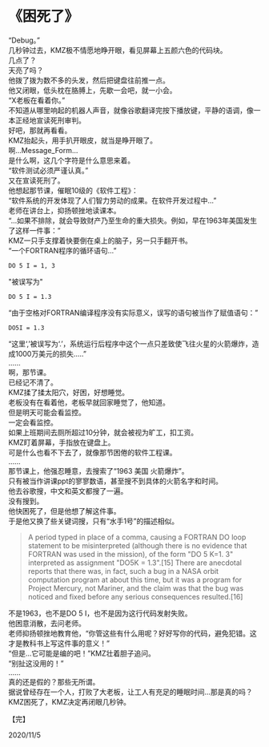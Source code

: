 # 《困死了》  

“Debug。”  
几秒钟过去，KMZ极不情愿地睁开眼，看见屏幕上五颜六色的代码块。  
几点了？  
天亮了吗？  
他拨了拨为数不多的头发，然后把键盘往前推一点。  
他又闭眼，低头枕在胳膊上，先歇一会吧，就一小会。  
“X老板在看着你。”  
不知道从哪里响起的机器人声音，就像谷歌翻译完按下播放键，平静的语调，像一本正经地宣读死刑审判。  
好吧，那就再看看。  
KMZ抬起头，用手扒开眼皮，就当是睁开眼了。  
啊\...Message_Form\...  
是什么啊，这几个字符是什么意思来着。  
“软件测试必须严谨认真。”  
又在宣读死刑了。  
他想起那节课，催眠10级的《软件工程》：  
“软件系统的开发体现了人们智力劳动的成果。在软件开发过程中\...”  
老师在讲台上，抑扬顿挫地读课本。  
“...如果不排除，就会导致财产乃至生命的重大损失。例如，早在1963年美国发生了这样一件事：”  
KMZ一只手支撑着快要倒在桌上的脑子，另一只手翻开书。  
“一个FORTRAN程序的循环语句...”
```FORTRAN
DO 5 I = 1, 3
```
"被误写为"  
```FORTRAN
DO 5 I = 1.3
```
“由于空格对FORTRAN编译程序没有实际意义，误写的语句被当作了赋值语句：”  
```FORTRAN
DO5I = 1.3
```
“这里‘,’被误写为‘.’，系统运行后程序中这个一点只差致使飞往火星的火箭爆炸，造成1000万美元的损失.....”  
......  
啊，那节课。  
已经记不清了。  
KMZ揉了揉太阳穴，好困，好想睡觉。  
老板没有在看着他，老板早就回家睡觉了，他知道。  
但是明天可能会看监控。  
一定会看监控。  
如果上班期间去厕所超过10分钟，就会被视为旷工，扣工资。  
KMZ盯着屏幕，手指放在键盘上。  
可是什么也看不下去了，就像那节困倦的软件工程课。  
......  
那节课上，他强忍睡意，去搜索了“1963 美国 火箭爆炸”。  
只有被当作讲课ppt的寥寥数语，甚至搜不到具体的火箭名字和时间。  
他去谷歌搜，中文和英文都搜了一遍。  
没有搜到。  
他快困死了，但是他想了解这件事。  
于是他又换了些关键词搜，只有“水手1号”的描述相似。  
>A period typed in place of a comma, causing a FORTRAN DO loop statement to be misinterpreted (although there is no evidence that FORTRAN was used in the mission), of the form "DO 5  K=1. 3" interpreted as assignment "DO5K = 1.3".[15] There are anecdotal reports that there was, in fact, such a bug in a NASA orbit computation program at about this time, but it was a program for Project Mercury, not Mariner, and the claim was that the bug was noticed and fixed before any serious consequences resulted.[16]  
  
不是1963，也不是DO 5 I，也不是因为这行代码发射失败。  
他困意消散，去问老师。  
老师抑扬顿挫地教育他，“你管这些有什么用呢？好好写你的代码，避免犯错。这才是教科书上写这件事的意义！”  
“但是...它可能是编的吧！”KMZ壮着胆子追问。  
“别扯这没用的！”  
......  
真的还是假的？那些无所谓。  
据说曾经存在一个人，打败了大老板，让工人有充足的睡眠时间...那是真的吗？  
KMZ困死了，KMZ决定再闭眼几秒钟。  
  
【完】  

2020/11/5  
